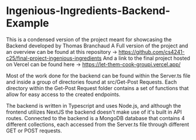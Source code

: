 # Ingenious-Ingredients-Backend-Example
This is a condensed version of the project meant for showcasing the Backend developed by Thomas Branchaud
A Full version of the project and an overview can be found at this repository -> https://github.com/cs4241-c25/final-project-ingenious-ingredients
And a link to the final project hosted on Vercel can be found here -> https://let-them-cook-groupi.vercel.app/

Most of the work done for the backend can be found within the Server.ts file and inside a group of directories found at src/Get-Post Requests. Each directory within the Get-Post Request folder contains a set of functions that allow for easy access to the created endpoints. 

The backend is written in Typescript and uses Node.js, and although the frontend utilizes NextJS the backend doesn't make use of it's built in API routes. Connected to the backend is a MongoDB database that contains 4 different collections, each accessed from the Server.ts file through different GET or POST requests.
